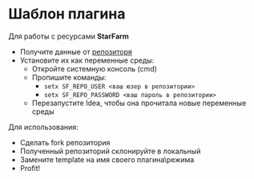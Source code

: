 # Шаблон плагина
Для работы с ресурсами **StarFarm**
 - Получите данные от [репозиторя](https://repo.starfarm.fun)
 - Установите их как переменные среды:
   - Откройте системную консоль (cmd)
   - Пропишите команды:
     - `setx SF_REPO_USER <ваш юзер в репозитории>`
     - `setx SF_REPO_PASSWORD <ваш пароль в репозитории>`
   - Перезапустите Idea, чтобы она прочитала новые переменные среды 

Для использования:
 - Сделать fork репозитория
 - Полученный репозиторий склонируйте в локальный
 - Замените template на имя своего плагина\режима
 - Profit!

